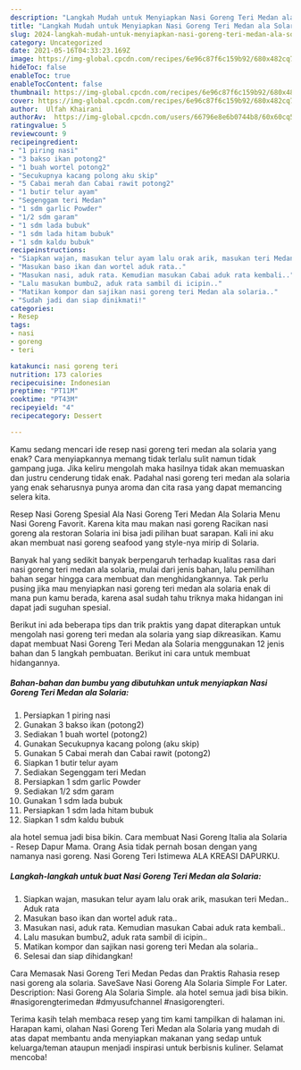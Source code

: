 ```yaml
---
description: "Langkah Mudah untuk Menyiapkan Nasi Goreng Teri Medan ala Solaria Anti Gagal"
title: "Langkah Mudah untuk Menyiapkan Nasi Goreng Teri Medan ala Solaria Anti Gagal"
slug: 2024-langkah-mudah-untuk-menyiapkan-nasi-goreng-teri-medan-ala-solaria-anti-gagal
category: Uncategorized
date: 2021-05-16T04:33:23.169Z
image: https://img-global.cpcdn.com/recipes/6e96c87f6c159b92/680x482cq70/nasi-goreng-teri-medan-ala-solaria-foto-resep-utama.jpg
hideToc: false
enableToc: true
enableTocContent: false
thumbnail: https://img-global.cpcdn.com/recipes/6e96c87f6c159b92/680x482cq70/nasi-goreng-teri-medan-ala-solaria-foto-resep-utama.jpg
cover: https://img-global.cpcdn.com/recipes/6e96c87f6c159b92/680x482cq70/nasi-goreng-teri-medan-ala-solaria-foto-resep-utama.jpg
author:  Ulfah Khairani
authorAv:  https://img-global.cpcdn.com/users/66796e8e6b0744b8/60x60cq50/avatar.jpg
ratingvalue: 5
reviewcount: 9
recipeingredient:
- "1 piring nasi"
- "3 bakso ikan potong2"
- "1 buah wortel potong2"
- "Secukupnya kacang polong aku skip"
- "5 Cabai merah dan Cabai rawit potong2"
- "1 butir telur ayam"
- "Segenggam teri Medan"
- "1 sdm garlic Powder"
- "1/2 sdm garam"
- "1 sdm lada bubuk"
- "1 sdm lada hitam bubuk"
- "1 sdm kaldu bubuk"
recipeinstructions:
- "Siapkan wajan, masukan telur ayam lalu orak arik, masukan teri Medan.. Aduk rata"
- "Masukan baso ikan dan wortel aduk rata.."
- "Masukan nasi, aduk rata. Kemudian masukan Cabai aduk rata kembali.."
- "Lalu masukan bumbu2, aduk rata sambil di icipin.."
- "Matikan kompor dan sajikan nasi goreng teri Medan ala solaria.."
- "Sudah jadi dan siap dinikmati!"
categories:
- Resep
tags:
- nasi
- goreng
- teri

katakunci: nasi goreng teri 
nutrition: 173 calories
recipecuisine: Indonesian
preptime: "PT11M"
cooktime: "PT43M"
recipeyield: "4"
recipecategory: Dessert

---
```



Kamu sedang mencari ide resep nasi goreng teri medan ala solaria yang enak? Cara menyiapkannya memang tidak terlalu sulit namun tidak gampang juga. Jika keliru mengolah maka hasilnya tidak akan memuaskan dan justru cenderung tidak enak. Padahal nasi goreng teri medan ala solaria yang enak seharusnya punya aroma dan cita rasa yang dapat memancing selera kita.


Resep Nasi Goreng Spesial Ala Nasi Goreng Teri Medan Ala Solaria Menu Nasi Goreng Favorit. Karena kita mau makan nasi goreng Racikan nasi goreng ala restoran Solaria ini bisa jadi pilihan buat sarapan. Kali ini aku akan membuat nasi goreng seafood yang style-nya mirip di Solaria.

Banyak hal yang sedikit banyak berpengaruh terhadap kualitas rasa dari nasi goreng teri medan ala solaria, mulai dari jenis bahan, lalu pemilihan bahan segar hingga cara membuat dan menghidangkannya. Tak perlu pusing jika mau menyiapkan nasi goreng teri medan ala solaria enak di mana pun kamu berada, karena asal sudah tahu triknya maka hidangan ini dapat jadi suguhan spesial.


Berikut ini ada beberapa tips dan trik praktis yang dapat diterapkan untuk mengolah nasi goreng teri medan ala solaria yang siap dikreasikan. Kamu dapat membuat Nasi Goreng Teri Medan ala Solaria menggunakan 12 jenis bahan dan 5 langkah pembuatan. Berikut ini cara untuk membuat hidangannya.

<!--inarticleads1-->

##### Bahan-bahan dan bumbu yang dibutuhkan untuk menyiapkan Nasi Goreng Teri Medan ala Solaria:

1. Persiapkan 1 piring nasi
1. Gunakan 3 bakso ikan (potong2)
1. Sediakan 1 buah wortel (potong2)
1. Gunakan Secukupnya kacang polong (aku skip)
1. Gunakan 5 Cabai merah dan Cabai rawit (potong2)
1. Siapkan 1 butir telur ayam
1. Sediakan Segenggam teri Medan
1. Persiapkan 1 sdm garlic Powder
1. Sediakan 1/2 sdm garam
1. Gunakan 1 sdm lada bubuk
1. Persiapkan 1 sdm lada hitam bubuk
1. Siapkan 1 sdm kaldu bubuk


ala hotel semua jadi bisa bikin. Cara membuat Nasi Goreng Italia ala Solaria - Resep Dapur Mama. Orang Asia tidak pernah bosan dengan yang namanya nasi goreng. Nasi Goreng Teri Istimewa ALA KREASI DAPURKU. 

<!--inarticleads2-->

##### Langkah-langkah untuk buat Nasi Goreng Teri Medan ala Solaria:

1. Siapkan wajan, masukan telur ayam lalu orak arik, masukan teri Medan.. Aduk rata
1. Masukan baso ikan dan wortel aduk rata..
1. Masukan nasi, aduk rata. Kemudian masukan Cabai aduk rata kembali..
1. Lalu masukan bumbu2, aduk rata sambil di icipin..
1. Matikan kompor dan sajikan nasi goreng teri Medan ala solaria..
1. Selesai dan siap dihidangkan!

Cara Memasak Nasi Goreng Teri Medan Pedas dan Praktis Rahasia resep nasi goreng ala solaria. SaveSave Nasi Goreng Ala Solaria Simple For Later. Description: Nasi Goreng Ala Solaria Simple. ala hotel semua jadi bisa bikin. #nasigorengterimedan #dmyusufchannel #nasigorengteri. 

Terima kasih telah membaca resep yang tim kami tampilkan di halaman ini. Harapan kami, olahan Nasi Goreng Teri Medan ala Solaria yang mudah di atas dapat membantu anda menyiapkan makanan yang sedap untuk keluarga/teman ataupun menjadi inspirasi untuk berbisnis kuliner. Selamat mencoba!

